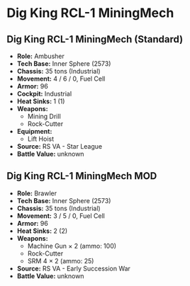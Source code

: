 # Dig King RCL-1 MiningMech
## Dig King RCL-1 MiningMech (Standard)
- **Role:** Ambusher
- **Tech Base:** Inner Sphere (2573)
- **Chassis:** 35 tons (Industrial)
- **Movement:** 4 / 6 / 0, Fuel Cell
- **Armor:** 96
- **Cockpit:** Industrial
- **Heat Sinks:** 1 (1)
- **Weapons:**
  - Mining Drill
  - Rock-Cutter
- **Equipment:**
  - Lift Hoist
- **Source:** RS VA - Star League
- **Battle Value:** unknown

## Dig King RCL-1 MiningMech MOD
- **Role:** Brawler
- **Tech Base:** Inner Sphere (2573)
- **Chassis:** 35 tons (Industrial)
- **Movement:** 3 / 5 / 0, Fuel Cell
- **Armor:** 96
- **Heat Sinks:** 2 (2)
- **Weapons:**
  - Machine Gun × 2 (ammo: 100)
  - Rock-Cutter
  - SRM 4 × 2 (ammo: 25)
- **Source:** RS VA - Early Succession War
- **Battle Value:** unknown

